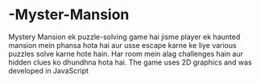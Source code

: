# -Myster-Mansion
Mystery Mansion ek puzzle-solving game hai jisme player ek haunted mansion mein phansa hota hai aur  usse escape karne ke liye various puzzles solve karne hote hain. Har room mein alag challenges hain aur hidden clues ko dhundhna hota hai. The game uses 2D graphics and was developed in JavaScript
